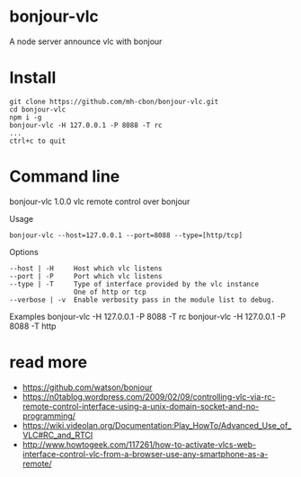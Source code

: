 # bonjour-vlc

A node server announce vlc with bonjour

# Install

```
git clone https://github.com/mh-cbon/bonjour-vlc.git
cd bonjour-vlc
npm i -g
bonjour-vlc -H 127.0.0.1 -P 8088 -T rc
...
ctrl+c to quit
```

# Command line

  bonjour-vlc 1.0.0
  vlc remote control over bonjour

  Usage

    bonjour-vlc --host=127.0.0.1 --port=8088 --type=[http/tcp]

  Options

    --host | -H     Host which vlc listens
    --port | -P     Port which vlc listens
    --type | -T     Type of interface provided by the vlc instance
                    One of http or tcp
    --verbose | -v  Enable verbosity pass in the module list to debug.

  Examples
    bonjour-vlc -H 127.0.0.1 -P 8088 -T rc
    bonjour-vlc -H 127.0.0.1 -P 8088 -T http

# read more

- https://github.com/watson/bonjour
- https://n0tablog.wordpress.com/2009/02/09/controlling-vlc-via-rc-remote-control-interface-using-a-unix-domain-socket-and-no-programming/
- https://wiki.videolan.org/Documentation:Play_HowTo/Advanced_Use_of_VLC#RC_and_RTCI
- http://www.howtogeek.com/117261/how-to-activate-vlcs-web-interface-control-vlc-from-a-browser-use-any-smartphone-as-a-remote/
